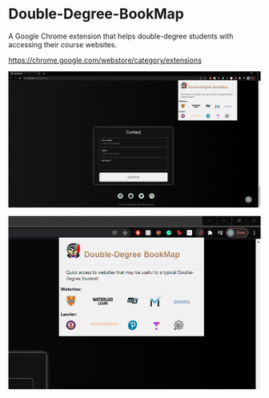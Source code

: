 # Double-Degree-BookMap
A Google Chrome extension that helps double-degree students with accessing their course websites.

https://chrome.google.com/webstore/category/extensions

![Extension Image](.Images/Fullscreen.PNG)

<p align="center">
  <img src="https://github.com/sajeenth/Double-Degree-BookMap/blob/main/.Images/Zoomed.PNG" />
</p>
